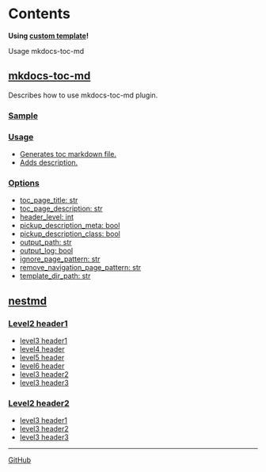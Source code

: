<!-- ====================== TOC ====================== -->
<!-- Generated by mkdocs-toc-md plugin -->
<!-- ================================================= -->



# Contents

**Using [custom template](https://github.com/try0/mkdocs-toc-md/blob/main/sample/custom_template/toc.md.j2)!**  

Usage mkdocs-toc-md

## [mkdocs-toc-md](mkdocs-toc-md.md#mkdocs-toc-md)
Describes how to use mkdocs-toc-md plugin.

### [Sample](mkdocs-toc-md.md#sample)
### [Usage](mkdocs-toc-md.md#usage)
* [Generates toc markdown file.](mkdocs-toc-md.md#generates-toc-markdown-file)
* [Adds description.](mkdocs-toc-md.md#adds-description)
### [Options](mkdocs-toc-md.md#options)
* [toc_page_title: str](mkdocs-toc-md.md#toc_page_title-str)
* [toc_page_description: str](mkdocs-toc-md.md#toc_page_description-str)
* [header_level: int](mkdocs-toc-md.md#header_level-int)
* [pickup_description_meta: bool](mkdocs-toc-md.md#pickup_description_meta-bool)
* [pickup_description_class: bool](mkdocs-toc-md.md#pickup_description_class-bool)
* [output_path: str](mkdocs-toc-md.md#output_path-str)
* [output_log: bool](mkdocs-toc-md.md#output_log-bool)
* [ignore_page_pattern: str](mkdocs-toc-md.md#ignore_page_pattern-str)
* [remove_navigation_page_pattern: str](mkdocs-toc-md.md#remove_navigation_page_pattern-str)
* [template_dir_path: str](mkdocs-toc-md.md#template_dir_path-str)
## [nestmd](nestfolder/nest.md#nestmd)
### [Level2 header1](nestfolder/nest.md#level2-header1)
* [level3 header1](nestfolder/nest.md#level3-header1)
* [level4 header](nestfolder/nest.md#level4-header)
* [level5 header](nestfolder/nest.md#level5-header)
* [level6 header](nestfolder/nest.md#level6-header)
* [level3 header2](nestfolder/nest.md#level3-header2)
* [level3 header3](nestfolder/nest.md#level3-header3)
### [Level2 header2](nestfolder/nest.md#level2-header2)
* [level3 header1](nestfolder/nest.md#level3-header1_1)
* [level3 header2](nestfolder/nest.md#level3-header2_1)
* [level3 header3](nestfolder/nest.md#level3-header3_1)


---

[GitHub](https://github.com/try0/mkdocs-toc-md)